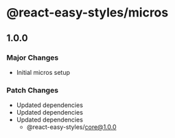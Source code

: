 # @react-easy-styles/micros

## 1.0.0

### Major Changes

- Initial micros setup

### Patch Changes

- Updated dependencies
- Updated dependencies
- Updated dependencies
  - @react-easy-styles/core@1.0.0
